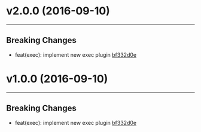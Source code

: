# v2.0.0 (2016-09-10)
---


## Breaking Changes

- feat(exec): implement new exec plugin [bf332d0e](https://github.com/northbrookjs/northbrookjs/commits/bf332d0ed62cdd6ced0921eb4c0988e3856ec74c)


# v1.0.0 (2016-09-10)
---


## Breaking Changes

- feat(exec): implement new exec plugin [bf332d0e](https://github.com/northbrookjs/northbrookjs/commits/bf332d0ed62cdd6ced0921eb4c0988e3856ec74c)



